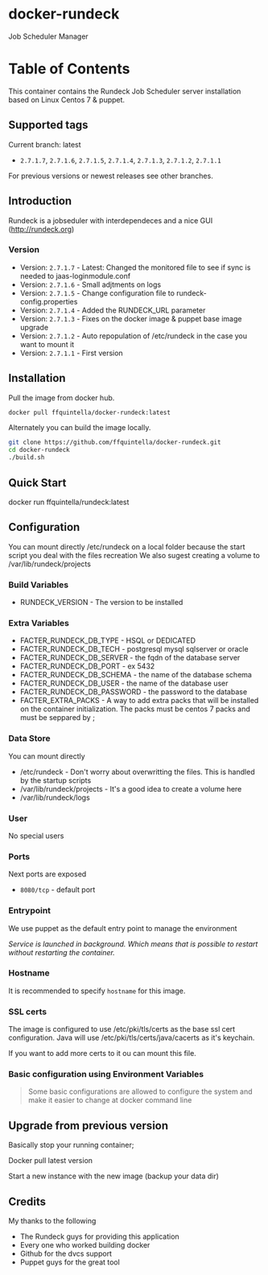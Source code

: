 # docker-rundeck
Job Scheduler Manager

# Table of Contents

This container contains the Rundeck Job Scheduler server installation based on Linux Centos 7 & puppet.

## Supported tags

Current branch: latest

*  `2.7.1.7`, `2.7.1.6`, `2.7.1.5`, `2.7.1.4`, `2.7.1.3`, `2.7.1.2`, `2.7.1.1`

For previous versions or newest releases see other branches.

## Introduction

Rundeck is a jobseduler with interdependeces and a nice GUI (http://rundeck.org)

### Version

* Version: `2.7.1.7` - Latest: Changed the monitored file to see if sync is needed to jaas-loginmodule.conf
* Version: `2.7.1.6` - Small adjtments on logs
* Version: `2.7.1.5` - Change configuration file to rundeck-config.properties
* Version: `2.7.1.4` - Added the RUNDECK_URL parameter
* Version: `2.7.1.3` - Fixes on the docker image & puppet base image upgrade
* Version: `2.7.1.2` - Auto repopulation of /etc/rundeck in the case you want to mount it
* Version: `2.7.1.1` - First version


## Installation

Pull the image from docker hub.

```bash
docker pull ffquintella/docker-rundeck:latest
```

Alternately you can build the image locally.

```bash
git clone https://github.com/ffquintella/docker-rundeck.git
cd docker-rundeck
./build.sh
```

## Quick Start

docker run ffquintella/rundeck:latest

## Configuration

You can mount directly /etc/rundeck on a local folder because the start script you deal with the files recreation
We also sugest creating a volume to /var/lib/rundeck/projects

### Build Variables

- RUNDECK_VERSION - The version to be installed

### Extra Variables

- FACTER_RUNDECK_DB_TYPE - HSQL or DEDICATED
- FACTER_RUNDECK_DB_TECH - postgresql mysql sqlserver or oracle
- FACTER_RUNDECK_DB_SERVER - the fqdn of the database server
- FACTER_RUNDECK_DB_PORT - ex 5432
- FACTER_RUNDECK_DB_SCHEMA - the name of the database schema
- FACTER_RUNDECK_DB_USER - the name of the database user
- FACTER_RUNDECK_DB_PASSWORD - the password to the database
- FACTER_EXTRA_PACKS - A way to add extra packs that will be installed on the container initialization. The packs must be centos  7 packs and must be seppared by ;

### Data Store

You can mount directly

- /etc/rundeck - Don't worry about overwritting the files. This is handled by the startup scripts
- /var/lib/rundeck/projects - It's a good idea to create a volume here
- /var/lib/rundeck/logs

### User

No special users

### Ports

Next ports are exposed

* `8080/tcp` - default port


### Entrypoint

We use puppet as the default entry point to manage the environment

*Service is launched in background. Which means that is possible to restart without restarting the container.*

### Hostname

It is recommended to specify `hostname` for this image.

### SSL certs
The image is configured to use /etc/pki/tls/certs as the base ssl cert configuration. Java will use /etc/pki/tls/certs/java/cacerts as it's keychain.

If you want to add more certs to it ou can mount this file.

### Basic configuration using Environment Variables

> Some basic configurations are allowed to configure the system and make it easier to change at docker command line


## Upgrade from previous version

Basically stop your running container;

Docker pull latest version

Start a new instance with the new image (backup your data dir)

## Credits

My thanks to the following

- The Rundeck guys for providing this application
- Every one who worked building docker
- Github for the dvcs support
- Puppet guys for the great tool
